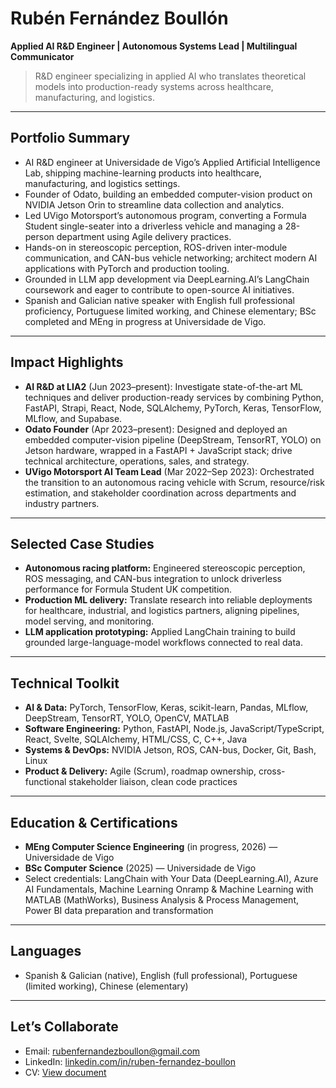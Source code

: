 # Rubén Fernández Boullón

**Applied AI R&D Engineer | Autonomous Systems Lead | Multilingual Communicator**

> R&D engineer specializing in applied AI who translates theoretical models into production-ready systems across healthcare, manufacturing, and logistics.

---

## Portfolio Summary
- AI R&D engineer at Universidade de Vigo’s Applied Artificial Intelligence Lab, shipping machine-learning products into healthcare, manufacturing, and logistics settings.
- Founder of Odato, building an embedded computer-vision product on NVIDIA Jetson Orin to streamline data collection and analytics.
- Led UVigo Motorsport’s autonomous program, converting a Formula Student single-seater into a driverless vehicle and managing a 28-person department using Agile delivery practices.
- Hands-on in stereoscopic perception, ROS-driven inter-module communication, and CAN-bus vehicle networking; architect modern AI applications with PyTorch and production tooling.
- Grounded in LLM app development via DeepLearning.AI’s LangChain coursework and eager to contribute to open-source AI initiatives.
- Spanish and Galician native speaker with English full professional proficiency, Portuguese limited working, and Chinese elementary; BSc completed and MEng in progress at Universidade de Vigo.

---

## Impact Highlights
- **AI R&D at LIA2** (Jun 2023–present): Investigate state-of-the-art ML techniques and deliver production-ready services by combining Python, FastAPI, Strapi, React, Node, SQLAlchemy, PyTorch, Keras, TensorFlow, MLflow, and Supabase.
- **Odato Founder** (Apr 2023–present): Designed and deployed an embedded computer-vision pipeline (DeepStream, TensorRT, YOLO) on Jetson hardware, wrapped in a FastAPI + JavaScript stack; drive technical architecture, operations, sales, and strategy.
- **UVigo Motorsport AI Team Lead** (Mar 2022–Sep 2023): Orchestrated the transition to an autonomous racing vehicle with Scrum, resource/risk estimation, and stakeholder coordination across departments and industry partners.

---

## Selected Case Studies
- **Autonomous racing platform:** Engineered stereoscopic perception, ROS messaging, and CAN-bus integration to unlock driverless performance for Formula Student UK competition.
- **Production ML delivery:** Translate research into reliable deployments for healthcare, industrial, and logistics partners, aligning pipelines, model serving, and monitoring.
- **LLM application prototyping:** Applied LangChain training to build grounded large-language-model workflows connected to real data.

---

## Technical Toolkit
- **AI & Data:** PyTorch, TensorFlow, Keras, scikit-learn, Pandas, MLflow, DeepStream, TensorRT, YOLO, OpenCV, MATLAB
- **Software Engineering:** Python, FastAPI, Node.js, JavaScript/TypeScript, React, Svelte, SQLAlchemy, HTML/CSS, C, C++, Java
- **Systems & DevOps:** NVIDIA Jetson, ROS, CAN-bus, Docker, Git, Bash, Linux
- **Product & Delivery:** Agile (Scrum), roadmap ownership, cross-functional stakeholder liaison, clean code practices

---

## Education & Certifications
- **MEng Computer Science Engineering** (in progress, 2026) — Universidade de Vigo
- **BSc Computer Science** (2025) — Universidade de Vigo
- Select credentials: LangChain with Your Data (DeepLearning.AI), Azure AI Fundamentals, Machine Learning Onramp & Machine Learning with MATLAB (MathWorks), Business Analysis & Process Management, Power BI data preparation and transformation

---

## Languages
- Spanish & Galician (native), English (full professional), Portuguese (limited working), Chinese (elementary)

---

## Let’s Collaborate
- Email: [rubenfernandezboullon@gmail.com](mailto:rubenfernandezboullon@gmail.com)
- LinkedIn: [linkedin.com/in/ruben-fernandez-boullon](https://linkedin.com/in/ruben-fernandez-boullon)
- CV: [View document](https://docs.google.com/document/d/1WAWik3iBWd2njn6UatlVzyXvYXqiM-0NucHDX2UnpYk/edit?usp=sharing)
